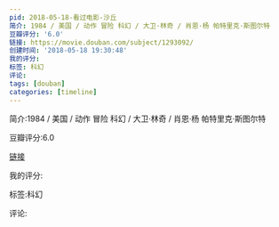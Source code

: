 ```yaml
---
pid: 2018-05-18-看过电影-沙丘
简介: 1984 / 美国 / 动作 冒险 科幻 / 大卫·林奇 / 肖恩·杨 帕特里克·斯图尔特
豆瓣评分: '6.0'
链接: https://movie.douban.com/subject/1293092/
创建时间: '2018-05-18 19:30:48'
我的评分:
标签: 科幻
评论:
tags: [douban]
categories: [timeline]
---
```

简介:1984 / 美国 / 动作 冒险 科幻 / 大卫·林奇 / 肖恩·杨 帕特里克·斯图尔特

豆瓣评分:6.0

[链接](https://movie.douban.com/subject/1293092/)

我的评分:

标签:科幻

评论:


